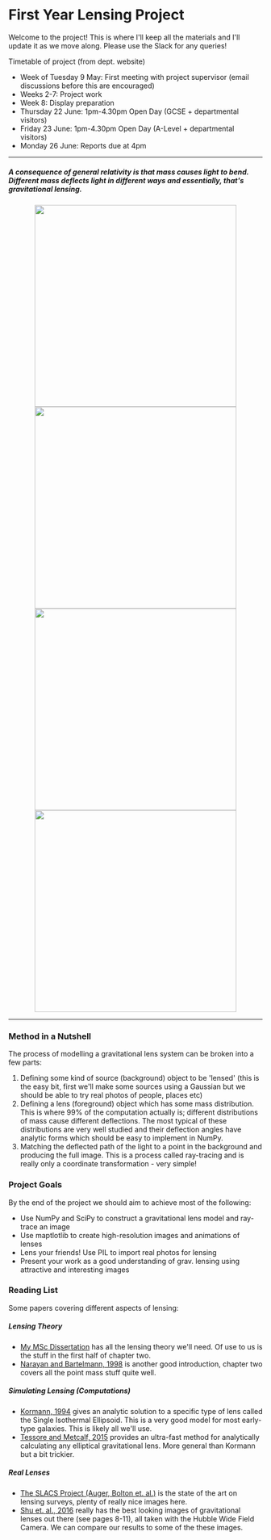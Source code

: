 # First Year Lensing Project

Welcome to the project! This is where I'll keep all the materials and I'll update it as we move along.
Please use the Slack for any queries!

Timetable of project (from dept. website)

* Week of Tuesday 9 May: First meeting with project supervisor (email discussions before this are encouraged)
* Weeks 2-7: Project work
* Week 8: Display preparation
* Thursday 22 June: 1pm-4.30pm Open Day (GCSE + departmental visitors)
* Friday 23 June: 1pm-4.30pm Open Day (A-Level + departmental visitors)
* Monday 26 June: Reports due at 4pm
___

##### A consequence of general relativity is that mass causes light to bend. Different mass deflects light in different ways and essentially, that's gravitational lensing.

<p align="center">
<img src="https://github.com/conor-or/lens-mcmc/blob/master/images/image1.png" width="400"><img src="https://github.com/conor-or/lens-mcmc/blob/master/images/image2.png" width="400">
<img src="https://github.com/conor-or/lens-mcmc/blob/master/images/image3.png" width="400"><img src="https://github.com/conor-or/lens-mcmc/blob/master/images/image4.png" width="400">
</p>

___

### Method in a Nutshell

The process of modelling a gravitational lens system can be broken into a few parts:
1. Defining some kind of source (background) object to be 'lensed' (this is the easy bit, first we'll make some sources using a Gaussian but we should be able to try real photos of people, places etc)
2. Defining a lens (foreground) object which has some mass distribution. This is where 99% of the computation actually is; different distributions of mass cause different deflections. The most typical of these distributions are very well studied and their deflection angles have analytic forms which should be easy to implement in NumPy.
3. Matching the deflected path of the light to a point in the background and producing the full image. This is a process called ray-tracing and is really only a coordinate transformation - very simple!

### Project Goals

By the end of the project we should aim to achieve most of the
following:

- Use NumPy and SciPy to construct a gravitational lens model and ray-trace an image
- Use maptlotlib to create high-resolution images and animations of lenses
- Lens your friends! Use PIL to import real photos for lensing
- Present your work as a good understanding of grav. lensing using attractive and interesting images

### Reading List

Some papers covering different aspects of lensing:

##### Lensing Theory
* [My MSc Dissertation](https://github.com/conor-or/first-year-lensing/raw/master/docs/dissertation.pdf) has all the lensing theory we'll need. Of use to us is the stuff in the first half of chapter two.
* [Narayan and Bartelmann, 1998](https://arxiv.org/abs/astro-ph/9606001) is another good introduction, chapter two covers all the point mass stuff quite well.

##### Simulating Lensing (Computations)
* [Kormann, 1994]() gives an analytic solution to a specific type of lens called the Single Isothermal Ellipsoid. This is a very good model for most early-type galaxies. This is likely all we'll use.
* [Tessore and Metcalf, 2015](https://arxiv.org/abs/1507.01819) provides an ultra-fast method for analytically calculating any elliptical gravitational lens. More general than Kormann but a bit trickier.

##### Real Lenses
* [The SLACS Project (Auger, Bolton et. al.)](http://www.physics.utah.edu/~bolton/slacs/Home.html) is the state of the art on lensing surveys, plenty of really nice images here.
* [Shu et. al., 2016](https://arxiv.org/abs/1608.08707) really has the best looking images of gravitational lenses out there (see pages 8-11), all taken with the Hubble Wide Field Camera. We can compare our results to some of the these images.
